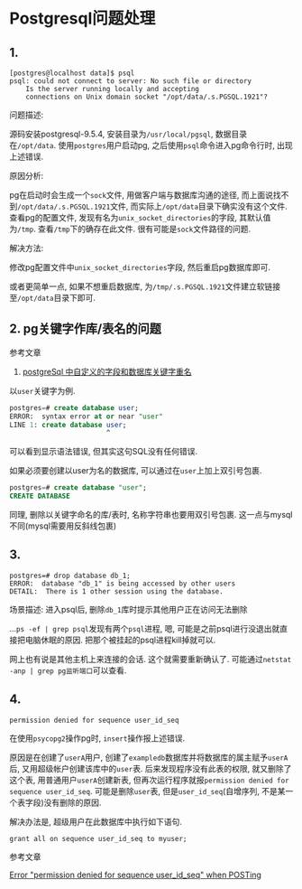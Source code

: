 # Postgresql问题处理

## 1. 

```
[postgres@localhost data]$ psql
psql: could not connect to server: No such file or directory
	Is the server running locally and accepting
	connections on Unix domain socket "/opt/data/.s.PGSQL.1921"?
```

问题描述:

源码安装postgresql-9.5.4, 安装目录为`/usr/local/pgsql`, 数据目录在`/opt/data`. 使用`postgres`用户启动pg, 之后使用`psql`命令进入pg命令行时, 出现上述错误.

原因分析:

pg在启动时会生成一个`sock`文件, 用做客户端与数据库沟通的途径, 而上面说找不到`/opt/data/.s.PGSQL.1921`文件, 而实际上`/opt/data`目录下确实没有这个文件. 查看pg的配置文件, 发现有名为`unix_socket_directories`的字段, 其默认值为`/tmp`. 查看`/tmp`下的确存在此文件. 很有可能是`sock`文件路径的问题.

解决方法:

修改pg配置文件中`unix_socket_directories`字段, 然后重启pg数据库即可.

或者更简单一点, 如果不想重启数据库, 为`/tmp/.s.PGSQL.1921`文件建立软链接至`/opt/data`目录下即可.

## 2. pg关键字作库/表名的问题

参考文章

1. [postgreSql 中自定义的字段和数据库关键字重名](http://blog.csdn.net/linbilin_/article/details/50774096)

以`user`关键字为例.

```sql
postgres=# create database user;
ERROR:  syntax error at or near "user"
LINE 1: create database user;
                        ^
```

可以看到显示语法错误, 但其实这句SQL没有任何错误.

如果必须要创建以user为名的数据库, 可以通过在`user`上加上双引号包裹.

```sql
postgres=# create database "user";
CREATE DATABASE
```

同理, 删除以关键字命名的库/表时, 名称字符串也要用双引号包裹. 这一点与mysql不同(mysql需要用反斜线包裹)

## 3.

```
postgres=# drop database db_1;
ERROR:  database "db_1" is being accessed by other users
DETAIL:  There is 1 other session using the database.
```

场景描述: 进入psql后, 删除`db_1`库时提示其他用户正在访问无法删除

...`ps -ef | grep psql`发现有两个`psql`进程, 嗯, 可能是之前psql进行没退出就直接把电脑休眠的原因. 把那个被挂起的psql进程kill掉就可以.

网上也有说是其他主机上来连接的会话. 这个就需要重新确认了. 可能通过`netstat -anp | grep pg监听端口`可以查看.

## 4.

```
permission denied for sequence user_id_seq
```

在使用`psycopg2`操作pg时, `insert`操作报上述错误.

原因是在创建了`userA`用户, 创建了`exampledb`数据库并将数据库的属主赋予`userA`后, 又用超级帐户创建该库中的`user`表. 后来发现程序没有此表的权限, 就又删除了这个表, 用普通用户`userA`创建新表, 但再次运行程序就报`permission denied for sequence user_id_seq`. 可能是删除`user`表, 但是`user_id_seq`(自增序列, 不是某一个表字段)没有删除的原因.

解决办法是, 超级用户在此数据库中执行如下语句.

```
grant all on sequence user_id_seq to myuser;
```

参考文章

[Error "permission denied for sequence user_id_seq" when POSTing](https://github.com/begriffs/postgrest/issues/251)